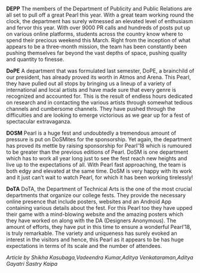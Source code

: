 <!-- TITLE: Departments -->

**DEPP**
The members of the Department of Publicity and Public Relations are all set to pull off a great Pearl this year. With a great team working round the clock, the department has surely witnessed an elevated level of enthusiasm and fervor this year. With over 9000 PR calls and hundreds of posts put up on various online platforms, students across the country know where to spend their precious weekend this March. Right from the inception of what appears to be a three-month mission, the team has been constantly been pushing themselves far beyond the vast depths of space, pushing quality and quantity to finesse.


**DoPE**
A department that was formulated last semester, DoPE, a brainchild of our president, has already proved its worth in Atmos and Arena. This Pearl, they have pulled out all stops by bringing us a lineup of a variety of international and local artists and have made sure that every genre is recognized and accounted for. This is the result of endless hours dedicated on research and in contacting the various artists through somewhat tedious channels and cumbersome channels. They have pushed through the difficulties and are looking to emerge victorious as we gear up for a fest of spectacular extravaganza.

**DOSM**
Pearl is a huge fest and undoubtedly a tremendous amount of pressure is put on DoSMites for the sponsorship. Yet again, the department has proved its mettle by raising sponsorship for Pearl'18  which is rumoured to be greater than the previous editions of Pearl. DoSM is one department which has to work all year long just to see the fest reach new heights and live up to the expectations of all. With Pearl fast approaching, the team is both edgy and elevated at the same time. DoSM is very happy with its work and it just can’t wait to watch Pearl, for which it has been working tirelessly!

**DoTA**
DoTA, the Department of Technical Arts is the one of the most crucial departments that organize our college fests. They provide the necessary online presence that include posters, websites and an Android App containing various details about the fest. For this Pearl too they have upped their game with a mind-blowing website and the amazing posters which they have worked on along with the DA (Designers Anonymous). The amount of efforts, they have put in this time to ensure a wonderful Pearl’18, is truly remarkable. The variety and uniqueness has surely evoked an interest in the visitors and hence, this Pearl as it appears to be has huge expectations in terms of its scale and the number of attendees.
 
*Article by Shikha Kasubaga,Vadeendra Kumar,Aditya Venkataraman,Aditya Gayatri Sastry Kaipa*

